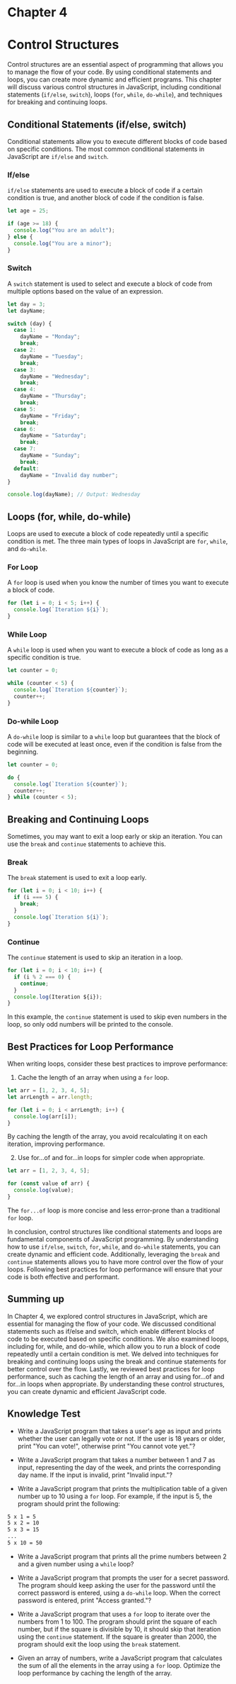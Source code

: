 # Chapter 4

# Control Structures

Control structures are an essential aspect of programming that allows you to manage the flow of your code. By using conditional statements and loops, you can create more dynamic and efficient programs. This chapter will discuss various control structures in JavaScript, including conditional statements (`if/else`, `switch`), loops (`for`, `while`, `do-while`), and techniques for breaking and continuing loops.

## Conditional Statements (if/else, switch)

Conditional statements allow you to execute different blocks of code based on specific conditions. The most common conditional statements in JavaScript are `if/else` and `switch`.

### If/else

`if/else` statements are used to execute a block of code if a certain condition is true, and another block of code if the condition is false.

```javascript
let age = 25;

if (age >= 18) {
  console.log("You are an adult");
} else {
  console.log("You are a minor");
}
```

### Switch

A `switch` statement is used to select and execute a block of code from multiple options based on the value of an expression.

```javascript
let day = 3;
let dayName;

switch (day) {
  case 1:
    dayName = "Monday";
    break;
  case 2:
    dayName = "Tuesday";
    break;
  case 3:
    dayName = "Wednesday";
    break;
  case 4:
    dayName = "Thursday";
    break;
  case 5:
    dayName = "Friday";
    break;
  case 6:
    dayName = "Saturday";
    break;
  case 7:
    dayName = "Sunday";
    break;
  default:
    dayName = "Invalid day number";
}

console.log(dayName); // Output: Wednesday
```

## Loops (for, while, do-while)

Loops are used to execute a block of code repeatedly until a specific condition is met. The three main types of loops in JavaScript are `for`, `while`, and `do-while`.

### For Loop

A `for` loop is used when you know the number of times you want to execute a block of code.

```javascript
for (let i = 0; i < 5; i++) {
  console.log(`Iteration ${i}`);
}
```

### While Loop

A `while` loop is used when you want to execute a block of code as long as a specific condition is true.

```javascript
let counter = 0;

while (counter < 5) {
  console.log(`Iteration ${counter}`);
  counter++;
}
```

### Do-while Loop

A `do-while` loop is similar to a `while` loop but guarantees that the block of code will be executed at least once, even if the condition is false from the beginning.

```javascript
let counter = 0;

do {
  console.log(`Iteration ${counter}`);
  counter++;
} while (counter < 5);
```

## Breaking and Continuing Loops

Sometimes, you may want to exit a loop early or skip an iteration. You can use the `break` and `continue` statements to achieve this.

### Break

The `break` statement is used to exit a loop early.

```javascript
for (let i = 0; i < 10; i++) {
  if (i === 5) {
    break;
  }
  console.log(`Iteration ${i}`);
}
```

### Continue

The `continue` statement is used to skip an iteration in a loop.

```javascript
for (let i = 0; i < 10; i++) {
  if (i % 2 === 0) {
    continue;
  }
  console.log(Iteration ${i});
}
```

In this example, the `continue` statement is used to skip even numbers in the loop, so only odd numbers will be printed to the console.

## Best Practices for Loop Performance

When writing loops, consider these best practices to improve performance:

1. Cache the length of an array when using a `for` loop.

```javascript
let arr = [1, 2, 3, 4, 5];
let arrLength = arr.length;

for (let i = 0; i < arrLength; i++) {
  console.log(arr[i]);
}
```

By caching the length of the array, you avoid recalculating it on each iteration, improving performance.

2. Use for...of and for...in loops for simpler code when appropriate.

```javascript
let arr = [1, 2, 3, 4, 5];

for (const value of arr) {
  console.log(value);
}
```

The `for...of` loop is more concise and less error-prone than a traditional `for` loop.

In conclusion, control structures like conditional statements and loops are fundamental components of JavaScript programming. By understanding how to use `if/else`, `switch`, `for`, `while`, and `do-while` statements, you can create dynamic and efficient code. Additionally, leveraging the `break` and `continue` statements allows you to have more control over the flow of your loops. Following best practices for loop performance will ensure that your code is both effective and performant.

## Summing up

In Chapter 4, we explored control structures in JavaScript, which are essential for managing the flow of your code. We discussed conditional statements such as if/else and switch, which enable different blocks of code to be executed based on specific conditions. We also examined loops, including for, while, and do-while, which allow you to run a block of code repeatedly until a certain condition is met. We delved into techniques for breaking and continuing loops using the break and continue statements for better control over the flow. Lastly, we reviewed best practices for loop performance, such as caching the length of an array and using for...of and for...in loops when appropriate. By understanding these control structures, you can create dynamic and efficient JavaScript code.

## Knowledge Test

- Write a JavaScript program that takes a user's age as input and prints whether the user can legally vote or not. If the user is 18 years or older, print "You can vote!", otherwise print "You cannot vote yet."?

- Write a JavaScript program that takes a number between 1 and 7 as input, representing the day of the week, and prints the corresponding day name. If the input is invalid, print "Invalid input."?

- Write a JavaScript program that prints the multiplication table of a given number up to 10 using a `for` loop. For example, if the input is 5, the program should print the following:

```bash
5 x 1 = 5
5 x 2 = 10
5 x 3 = 15
...
5 x 10 = 50
```

- Write a JavaScript program that prints all the prime numbers between 2 and a given number using a `while` loop?

- Write a JavaScript program that prompts the user for a secret password. The program should keep asking the user for the password until the correct password is entered, using a `do-while` loop. When the correct password is entered, print "Access granted."?

- Write a JavaScript program that uses a `for` loop to iterate over the numbers from 1 to 100. The program should print the square of each number, but if the square is divisible by 10, it should skip that iteration using the `continue` statement. If the square is greater than 2000, the program should exit the loop using the `break` statement.

- Given an array of numbers, write a JavaScript program that calculates the sum of all the elements in the array using a `for` loop. Optimize the loop performance by caching the length of the array.
